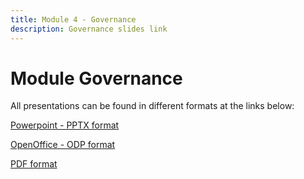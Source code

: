 ```yaml
---
title: Module 4 - Governance
description: Governance slides link
---
```


# Module Governance

<p>All presentations can be found in different formats at the links below:</p>
<p><a href="./Slides_Singapore.pptx" target="_blank">Powerpoint - PPTX format</a></p>
<p><a href="./Slides_Singapore.odp" target="_blank">OpenOffice - ODP format</a></p>
<p><a href="./Slides_Singapore.pdf" target="_blank">PDF format</a></p>